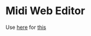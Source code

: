 # Midi Web Editor
Use [here](https://4rne.github.io/midi-web-editor/) for [this](https://github.com/ProjektionTV/Esp32MidiPlayer)